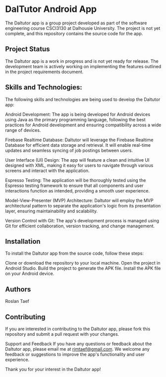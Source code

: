 # DalTutor Android App

The Daltutor app is a group project developed as part of the software engineering course CSCI3130 at Dalhousie University. The project is not yet complete, and this repository contains the source code for the app.

## Project Status

The Daltutor app is a work in progress and is not yet ready for release. The development team is actively working on implementing the features outlined in the project requirements document.

## Skills and Technologies:

The following skills and technologies are being used to develop the Daltutor app:

Android Development: The app is being developed for Android devices using Java as the primary programming language, following the best practices for Android development and ensuring compatibility across a wide range of devices.

Firebase Realtime Database: Daltutor will leverage the Firebase Realtime Database for efficient data storage and retrieval. It will enable real-time updates and seamless syncing of job postings between users.

User Interface (UI) Design: The app will feature a clean and intuitive UI designed with XML, making it easy for users to navigate through various screens and interact with the application.

Espresso Testing: The application will be thoroughly tested using the Espresso testing framework to ensure that all components and user interactions function as intended, providing a smooth user experience.

Model-View-Presenter (MVP) Architecture: Daltutor will employ the MVP architectural pattern to separate the application's logic from its presentation layer, ensuring maintainability and scalability.

Version Control with Git: The app's development process is managed using Git for efficient collaboration, version tracking, and change management.

## Installation

To install the Daltutor app from the source code, follow these steps:

Clone or download the repository to your local machine.
Open the project in Android Studio.
Build the project to generate the APK file.
Install the APK file on your Android device.

## Authors

Roslan Taef

## Contributing

If you are interested in contributing to the Daltutor app, please fork this repository and submit a pull request with your changes.

Support and Feedback
If you have any questions or feedback about the Daltutor app, please email me at rjmtaef@gmail.com. We welcome any feedback or suggestions to improve the app's functionality and user experience.

Thank you for your interest in the Daltutor app!
